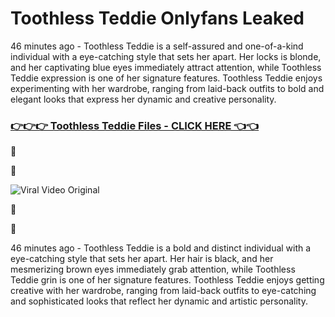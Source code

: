 # Toothless Teddie Onlyfans Leaked

<p>46 minutes ago - Toothless Teddie is a self-assured and one-of-a-kind individual with a eye-catching style that sets her apart. Her locks is blonde, and her captivating blue eyes immediately attract attention, while Toothless Teddie expression is one of her signature features. Toothless Teddie enjoys experimenting with her wardrobe, ranging from laid-back outfits to bold and elegant looks that express her dynamic and creative personality.</p><p>
<h3><a href="https://fansleaks.com-getfree.pro/toothless-teddie" rel="nofollow">👉👉👉 Toothless Teddie Files - CLICK HERE 👈👈</a></h3>
<p>🔻</p>
<p>🔻</p> <p>
<a href="https://fansleaks.com-getfree.pro/toothless-teddie" rel="nofollow"><img src="https://i.imgur.com/0ZbtXZ5.gif" alt="Viral Video Original" style="max-width: 100%; display: inline-block;" data-target="animated-image.originalImage"></a>
<p>🔻</p>
<p>🔻</p> <p>46 minutes ago - Toothless Teddie is a bold and distinct individual with a eye-catching style that sets her apart. Her hair is black, and her mesmerizing brown eyes immediately grab attention, while Toothless Teddie grin is one of her signature features. Toothless Teddie enjoys getting creative with her wardrobe, ranging from laid-back outfits to eye-catching and sophisticated looks that reflect her dynamic and artistic personality.</p>